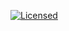 [![Licensed](https://github.com/actions/first-interaction/actions/workflows/licensed.yml/badge.svg?branch=TingluoHuang-patch-1&event=create)](https://github.com/actions/first-interaction/actions/workflows/licensed.yml)

